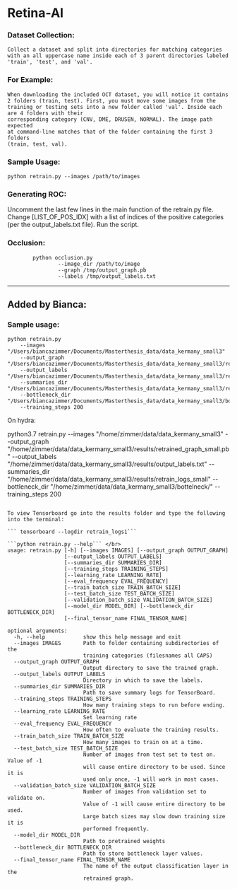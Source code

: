 # Retina-AI

### Dataset Collection:
	
    Collect a dataset and split into directories for matching categories
	with an all uppercase name inside each of 3 parent directories labeled
	'train', 'test', and 'val'.

### For Example:
	When downloading the included OCT dataset, you will notice it contains
	2 folders (train, test). First, you must move some images from the training or testing sets into a new folder called 'val'. Inside each are 4 folders with their
	corresponding category (CNV, DME, DRUSEN, NORMAL). The image path expected
	at command-line matches that of the folder containing the first 3 folders
	(train, test, val).

### Sample Usage:
```python retrain.py --images /path/to/images ```

### Generating ROC:
  Uncomment the last few lines in the main function of the retrain.py file. Change [LIST_OF_POS_IDX] with
  a list of indices of the positive categories (per the output_labels.txt file). Run the script.

### Occlusion:
```
        python occlusion.py
                --image_dir /path/to/image
                --graph /tmp/output_graph.pb
                --labels /tmp/output_labels.txt
```
----------- 
## Added by Bianca:

### Sample usage:
```
python retrain.py
    --images "/Users/biancazimmer/Documents/Masterthesis_data/data_kermany_small3"
    --output_graph "/Users/biancazimmer/Documents/Masterthesis_data/data_kermany_small3/results/retrained_graph_1.pb"
    --output_labels "/Users/biancazimmer/Documents/Masterthesis_data/data_kermany_small3/results/output_labels.txt"
    --summaries_dir "/Users/biancazimmer/Documents/Masterthesis_data/data_kermany_small3/results/retrain_logs1"
    --bottleneck_dir "/Users/biancazimmer/Documents/Masterthesis_data/data_kermany_small3/bottleneck"
    --training_steps 200
```

On hydra:

python3.7 retrain.py
    --images "/home/zimmer/data/data_kermany_small3"
    --output_graph "/home/zimmer/data/data_kermany_small3/results/retrained_graph_small.pb"
    --output_labels "/home/zimmer/data/data_kermany_small3/results/output_labels.txt"
    --summaries_dir "/home/zimmer/data/data_kermany_small3/results/retrain_logs_small"
    --bottleneck_dir "/home/zimmer/data/data_kermany_small3/bottelneck/"
    --training_steps 200
```

To view Tensorboard go into the results folder and type the following into the terminal:

``` tensorboard --logdir retrain_logs1```

```python retrain.py --help``` </br>
usage: retrain.py [-h] [--images IMAGES] [--output_graph OUTPUT_GRAPH]
                  [--output_labels OUTPUT_LABELS]
                  [--summaries_dir SUMMARIES_DIR]
                  [--training_steps TRAINING_STEPS]
                  [--learning_rate LEARNING_RATE]
                  [--eval_frequency EVAL_FREQUENCY]
                  [--train_batch_size TRAIN_BATCH_SIZE]
                  [--test_batch_size TEST_BATCH_SIZE]
                  [--validation_batch_size VALIDATION_BATCH_SIZE]
                  [--model_dir MODEL_DIR] [--bottleneck_dir BOTTLENECK_DIR]
                  [--final_tensor_name FINAL_TENSOR_NAME]

optional arguments:
  -h, --help            show this help message and exit
  --images IMAGES       Path to folder containing subdirectories of the
                        training categories (filesnames all CAPS)
  --output_graph OUTPUT_GRAPH
                        Output directory to save the trained graph.
  --output_labels OUTPUT_LABELS
                        Directory in which to save the labels.
  --summaries_dir SUMMARIES_DIR
                        Path to save summary logs for TensorBoard.
  --training_steps TRAINING_STEPS
                        How many training steps to run before ending.
  --learning_rate LEARNING_RATE
                        Set learning rate
  --eval_frequency EVAL_FREQUENCY
                        How often to evaluate the training results.
  --train_batch_size TRAIN_BATCH_SIZE
                        How many images to train on at a time.
  --test_batch_size TEST_BATCH_SIZE
                        Number of images from test set to test on. Value of -1
                        will cause entire directory to be used. Since it is
                        used only once, -1 will work in most cases.
  --validation_batch_size VALIDATION_BATCH_SIZE
                        Number of images from validation set to validate on.
                        Value of -1 will cause entire directory to be used.
                        Large batch sizes may slow down training size it is
                        performed frequently.
  --model_dir MODEL_DIR
                        Path to pretrained weights
  --bottleneck_dir BOTTLENECK_DIR
                        Path to store bottleneck layer values.
  --final_tensor_name FINAL_TENSOR_NAME
                        The name of the output classification layer in the
                        retrained graph.
